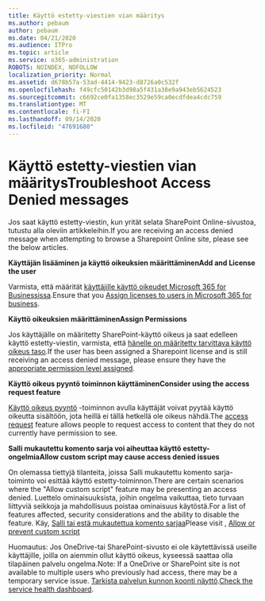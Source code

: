 ```yaml
---
title: Käyttö estetty-viestien vian määritys
ms.author: pebaum
author: pebaum
ms.date: 04/21/2020
ms.audience: ITPro
ms.topic: article
ms.service: o365-administration
ROBOTS: NOINDEX, NOFOLLOW
localization_priority: Normal
ms.assetid: d678b57a-53ad-4414-9423-d8726a0c532f
ms.openlocfilehash: f49cfc50142b3d98a5f431a38e9a943eb5624523
ms.sourcegitcommit: c6692ce0fa1358ec3529e59ca0ecdfdea4cdc759
ms.translationtype: MT
ms.contentlocale: fi-FI
ms.lasthandoff: 09/14/2020
ms.locfileid: "47691680"
---
```

# <a name="troubleshoot-access-denied-messages"></a><span data-ttu-id="cfa45-102">Käyttö estetty-viestien vian määritys</span><span class="sxs-lookup"><span data-stu-id="cfa45-102">Troubleshoot Access Denied messages</span></span>

<span data-ttu-id="cfa45-103">Jos saat käyttö estetty-viestin, kun yrität selata SharePoint Online-sivustoa, tutustu alla oleviin artikkeleihin.</span><span class="sxs-lookup"><span data-stu-id="cfa45-103">If you are receiving an access denied message when attempting to browse a Sharepoint Online site, please see the below articles.</span></span>

<span data-ttu-id="cfa45-104">**Käyttäjän lisääminen ja käyttö oikeuksien määrittäminen**</span><span class="sxs-lookup"><span data-stu-id="cfa45-104">**Add and License the user**</span></span>

<span data-ttu-id="cfa45-105">Varmista, että määrität [käyttäjille käyttö oikeudet Microsoft 365 for Businessissa](https://docs.microsoft.com/microsoft-365/admin/add-users/add-users).</span><span class="sxs-lookup"><span data-stu-id="cfa45-105">Ensure that you [Assign licenses to users in Microsoft 365 for business](https://docs.microsoft.com/microsoft-365/admin/add-users/add-users).</span></span>

<span data-ttu-id="cfa45-106">**Käyttö oikeuksien määrittäminen**</span><span class="sxs-lookup"><span data-stu-id="cfa45-106">**Assign Permissions**</span></span>

<span data-ttu-id="cfa45-107">Jos käyttäjälle on määritetty SharePoint-käyttö oikeus ja saat edelleen käyttö estetty-viestin, varmista, että [hänelle on määritetty tarvittava käyttö oikeus taso](https://docs.microsoft.com/sharepoint/understanding-permission-levels).</span><span class="sxs-lookup"><span data-stu-id="cfa45-107">If the user has been assigned a Sharepoint license and is still receiving an access denied message, please ensure they have the [appropriate permission level assigned](https://docs.microsoft.com/sharepoint/understanding-permission-levels).</span></span>

<span data-ttu-id="cfa45-108">**Käyttö oikeus pyyntö toiminnon käyttäminen**</span><span class="sxs-lookup"><span data-stu-id="cfa45-108">**Consider using the access request feature**</span></span>

<span data-ttu-id="cfa45-109">[Käyttö oikeus pyyntö](https://support.office.com/article/Set-up-and-manage-access-requests-94B26E0B-2822-49D4-929A-8455698654B3) -toiminnon avulla käyttäjät voivat pyytää käyttö oikeutta sisältöön, jota heillä ei tällä hetkellä ole oikeus nähdä.</span><span class="sxs-lookup"><span data-stu-id="cfa45-109">The [access request](https://support.office.com/article/Set-up-and-manage-access-requests-94B26E0B-2822-49D4-929A-8455698654B3) feature allows people to request access to content that they do not currently have permission to see.</span></span> 

<span data-ttu-id="cfa45-110">**Salli mukautettu komento sarja voi aiheuttaa käyttö estetty-ongelmia**</span><span class="sxs-lookup"><span data-stu-id="cfa45-110">**Allow custom script may cause access denied issues**</span></span>

<span data-ttu-id="cfa45-111">On olemassa tiettyjä tilanteita, joissa Salli mukautettu komento sarja-toiminto voi esittää käyttö estetty-toiminnon.</span><span class="sxs-lookup"><span data-stu-id="cfa45-111">There are certain scenarios where the "Allow custom script" feature may be presenting an access denied.</span></span> <span data-ttu-id="cfa45-112">Luettelo ominaisuuksista, joihin ongelma vaikuttaa, tieto turvaan liittyviä seikkoja ja mahdollisuus poistaa ominaisuus käytöstä.</span><span class="sxs-lookup"><span data-stu-id="cfa45-112">For a list of features affected, security considerations and the ability to disable the feature.</span></span> <span data-ttu-id="cfa45-113">Käy, [Salli tai estä mukautettua komento sarjaa](https://docs.microsoft.com/sharepoint/allow-or-prevent-custom-script)</span><span class="sxs-lookup"><span data-stu-id="cfa45-113">Please visit , [Allow or prevent custom script](https://docs.microsoft.com/sharepoint/allow-or-prevent-custom-script)</span></span>

<span data-ttu-id="cfa45-114">Huomautus: Jos OneDrive-tai SharePoint-sivusto ei ole käytettävissä useille käyttäjille, joilla on aiemmin ollut käyttö oikeus, kyseessä saattaa olla tilapäinen palvelu ongelma.</span><span class="sxs-lookup"><span data-stu-id="cfa45-114">Note: If a OneDrive or SharePoint site is not available to multiple users who previously had access, there may be a temporary service issue.</span></span> <span data-ttu-id="cfa45-115">[Tarkista palvelun kunnon koonti näyttö](https://portal.office.com/adminportal/home#/servicehealth).</span><span class="sxs-lookup"><span data-stu-id="cfa45-115">[Check the service health dashboard](https://portal.office.com/adminportal/home#/servicehealth).</span></span>


  

